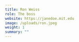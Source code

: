 ```yaml
---
title: Ron Weiss
role: The boss
website: https://janedoe.mit.edu
image: /uploads/ron.jpeg
weight: 1
summary: ""
---
```

